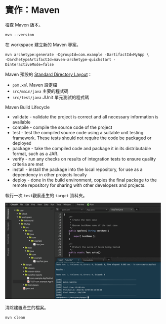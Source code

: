 # 實作：Maven

檢查 Maven 版本。

```text
mvn --version
```

在 workspace 建立新的 Maven 專案。

```text
mvn archetype:generate -DgroupId=com.example -DartifactId=MyApp \
-DarchetypeArtifactId=maven-archetype-quickstart -DinteractiveMode=false
```

Maven 預設的 [Standard Directory Layout](https://maven.apache.org/guides/introduction/introduction-to-the-standard-directory-layout.html)：

* `pom.xml` Maven 設定檔
* `src/main/java` 主要的程式碼
* `src/test/java` JUnit 單元測試的程式碼

Maven Build Lifecycle

* validate - validate the project is correct and all necessary information is available
* compile - compile the source code of the project
* test - test the compiled source code using a suitable unit testing framework. These tests should not require the code be packaged or deployed
* package - take the compiled code and package it in its distributable format, such as a JAR.
* verify - run any checks on results of integration tests to ensure quality criteria are met
* install - install the package into the local repository, for use as a dependency in other projects locally
* deploy - done in the build environment, copies the final package to the remote repository for sharing with other developers and projects.

執行一次 `test`觀察產生的 `target` 資料夾。

![](.gitbook/assets/image%20%2814%29.png)

清除建置產生的檔案。

```text
mvn clean
```



